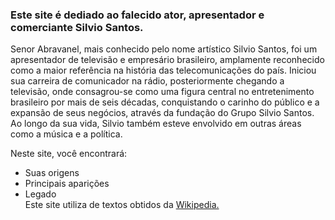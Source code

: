 
### Este site é dediado ao falecido ator, apresentador e comerciante Silvio Santos.  

Senor Abravanel, mais conhecido pelo nome artístico Silvio Santos, foi um apresentador de televisão e empresário brasileiro, amplamente reconhecido como a maior referência na história das telecomunicações do país. Iniciou sua carreira de comunicador na rádio, posteriormente chegando a televisão, onde consagrou-se como uma figura central no entretenimento brasileiro por mais de seis décadas, conquistando o carinho do público e a expansão de seus negócios, através da fundação do Grupo Silvio Santos. Ao longo da sua vida, Silvio também esteve envolvido em outras áreas como a música e a política.

Neste site, você encontrará:

- Suas origens
- Principais aparições
- Legado  
Este site utiliza de textos obtidos da [Wikipedia.](https://pt.wikipedia.org/wiki/Silvio_Santos)
